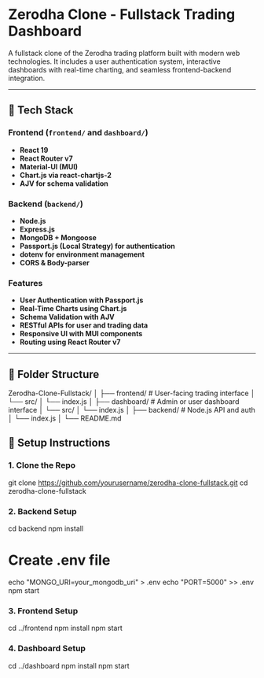 # Zerodha Clone - Fullstack Trading Dashboard

A fullstack clone of the Zerodha trading platform built with modern web technologies. It includes a user authentication system, interactive dashboards with real-time charting, and seamless frontend-backend integration.

---

## 🚀 Tech Stack

### Frontend (`frontend/` and `dashboard/`)
- **React 19**
- **React Router v7**
- **Material-UI (MUI)**
- **Chart.js via react-chartjs-2**
- **AJV for schema validation**

### Backend (`backend/`)
- **Node.js**
- **Express.js**
- **MongoDB + Mongoose**
- **Passport.js (Local Strategy) for authentication**
- **dotenv for environment management**
- **CORS & Body-parser**

### Features
- **User Authentication with Passport.js**
- **Real-Time Charts using Chart.js**
- **Schema Validation with AJV**
- **RESTful APIs for user and trading data**
- **Responsive UI with MUI components**
- **Routing using React Router v7**




---

## 📁 Folder Structure
Zerodha-Clone-Fullstack/
│
├── frontend/ # User-facing trading interface
│ └── src/
│ └── index.js
│
├── dashboard/ # Admin or user dashboard interface
│ └── src/
│ └── index.js
│
├── backend/ # Node.js API and auth
│ └── index.js
│
└── README.md

## 🔧 Setup Instructions

### 1. Clone the Repo
git clone https://github.com/yourusername/zerodha-clone-fullstack.git
cd zerodha-clone-fullstack

### 2. Backend Setup
cd backend
npm install
# Create .env file
echo "MONGO_URI=your_mongodb_uri" > .env
echo "PORT=5000" >> .env
npm start

### 3. Frontend Setup
cd ../frontend
npm install
npm start

### 4. Dashboard Setup
cd ../dashboard
npm install
npm start
